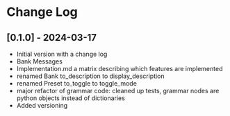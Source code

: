 
# Change Log
## [0.1.0] - 2024-03-17
  
- Initial version with a change log
- Bank Messages
- Implementation.md a matrix describing which features are implemented
- renamed Bank to_description to display_description
- renamed Preset to_toggle to toggle_mode
- major refactor of grammar code: cleaned up tests, grammar nodes are python objects instead of dictionaries
- Added versioning
